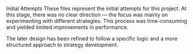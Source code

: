 Initial Attempts
These files represent the initial attempts for this project.
At this stage, there was no clear direction — the focus was mainly on experimenting with different strategies. This process was time-consuming and yielded limited improvements in performance.

The later design has been refined to follow a specific logic and a more structured approach to strategy development.
